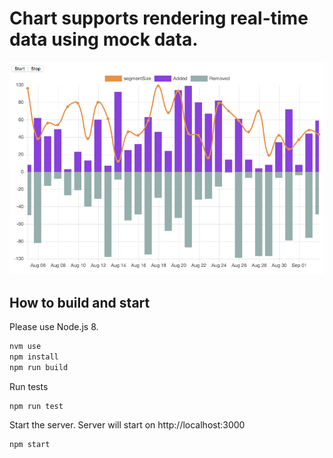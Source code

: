 Chart supports rendering real-time data using mock data.
======

![Screenshot](./screenshot.jpg)

How to build and start
----------------
Please use Node.js 8.

```bash
nvm use
npm install
npm run build
```

Run tests

```bash
npm run test
```

Start the server. Server will start on http://localhost:3000

```bash
npm start
```
